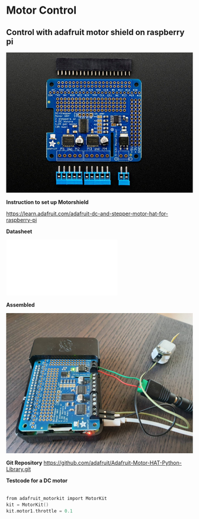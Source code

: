 # **Motor Control**

## **Control with adafruit motor shield on raspberry pi**

![Adafruit Motorshield for dc & stepper motors](pictures/Adafruit_motorshield.jpeg)

**Instruction to set up Motorshield**

https://learn.adafruit.com/adafruit-dc-and-stepper-motor-hat-for-raspberry-pi

**Datasheet**

![adafruit_datasheet](datasheet/2348_ENG_TDS.pdf)


**Assembled**

![Adafruit assembled](pictures/adafruit_assembled.jpeg)

**Git Repository**
https://github.com/adafruit/Adafruit-Motor-HAT-Python-Library.git


**Testcode for a DC motor**

```c

from adafruit_motorkit import MotorKit
kit = MotorKit()
kit.motor1.throttle = 0.1

```
